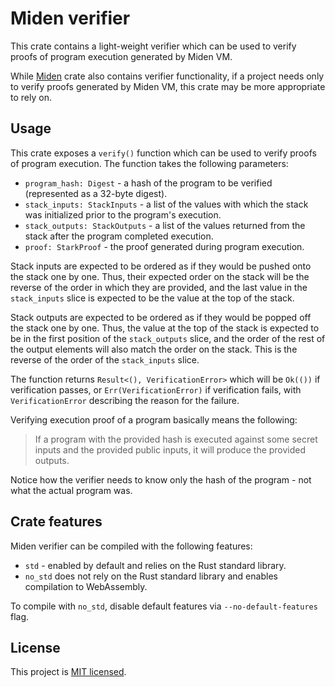 # Miden verifier
This crate contains a light-weight verifier which can be used to verify proofs of program execution generated by Miden VM.

While [Miden](../miden) crate also contains verifier functionality, if a project needs only to verify proofs generated by Miden VM, this crate may be more appropriate to rely on.

## Usage
This crate exposes a `verify()` function which can be used to verify proofs of program execution. The function takes the following parameters:

* `program_hash: Digest` - a hash of the program to be verified (represented as a 32-byte digest).
* `stack_inputs: StackInputs` - a list of the values with which the stack was initialized prior to the program's execution.
* `stack_outputs: StackOutputs` - a list of the values returned from the stack after the program completed execution.
* `proof: StarkProof` - the proof generated during program execution.

Stack inputs are expected to be ordered as if they would be pushed onto the stack one by one. Thus, their expected order on the stack will be the reverse of the order in which they are provided, and the last value in the `stack_inputs` slice is expected to be the value at the top of the stack.

Stack outputs are expected to be ordered as if they would be popped off the stack one by one. Thus, the value at the top of the stack is expected to be in the first position of the `stack_outputs` slice, and the order of the rest of the output elements will also match the order on the stack. This is the reverse of the order of the `stack_inputs` slice.

The function returns `Result<(), VerificationError>` which will be `Ok(())` if verification passes, or `Err(VerificationError)` if verification fails, with `VerificationError` describing the reason for the failure.

Verifying execution proof of a program basically means the following:

> If a program with the provided hash is executed against some secret inputs and the provided public inputs, it will produce the provided outputs.

Notice how the verifier needs to know only the hash of the program - not what the actual program was.

## Crate features
Miden verifier can be compiled with the following features:

* `std` - enabled by default and relies on the Rust standard library.
* `no_std` does not rely on the Rust standard library and enables compilation to WebAssembly.

To compile with `no_std`, disable default features via `--no-default-features` flag.

## License
This project is [MIT licensed](../LICENSE).
